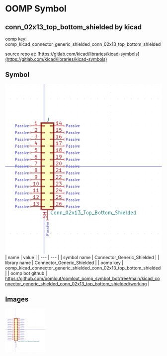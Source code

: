 # OOMP Symbol  
## conn_02x13_top_bottom_shielded  by kicad  
  
oomp key: oomp_kicad_connector_generic_shielded_conn_02x13_top_bottom_shielded  
  
source repo at: [https://gitlab.com/kicad/libraries/kicad-symbols](https://gitlab.com/kicad/libraries/kicad-symbols)  
## Symbol  
  
[![working.png](working_600.png)](working.png)  
| name | value | 
| --- | --- | 
| symbol name | Connector_Generic_Shielded | 
| library name | Connector_Generic_Shielded | 
| oomp key | oomp_kicad_connector_generic_shielded_conn_02x13_top_bottom_shielded | 
| oomp bot github | https://github.com/oomlout/oomlout_oomp_symbol_bot/tree/main/kicad_connector_generic_shielded_conn_02x13_top_bottom_shielded/working | 
## Images  
  
[![working.png](working_140.png)](working.png)  
